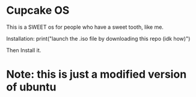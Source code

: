 # Cupcake OS

This is a SWEET os for people who have a sweet tooth, like me.


Installation:
  print("launch the .iso file by downloading this repo (idk how)")
  
  Then Install it.
  
  # Note: this is just a modified version of ubuntu

